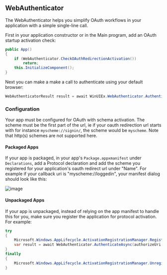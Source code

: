 ## WebAuthenticator

The WebAuthenticator helps you simplify OAuth workflows in your application with a simple single-line call.

First in your application constructor or in the Main program, add an OAuth startup activation check:
```cs
public App()
{
    if (WebAuthenticator.CheckOAuthRedirectionActivation())
        return;
    this.InitializeComponent();
}
```

Next you can make a make a call to authenticate using your default browser:
```cs
WebAuthenticatorResult result = await WinUIEx.WebAuthenticator.AuthenticateAsync(authorizeUrl, callbackUri);
```

### Configuration

Your app must be configured for OAuth with schema activation. The scheme must be the first part of the url, ie if your oauth redirection url starts with for instance `myscheme://signin/`, the scheme would be `myscheme`. Note that http(s) schemes are not supported here.

#### Packaged Apps

If your app is packaged, in your app's `Package.appxmanifest` under `Declarations`, add a Protocol declaration and add the scheme you registered for your application's oauth redirect url under "Name".
For example if your callback uri is "myscheme://loggedin", your manifest dialog should look like this:

![image](https://user-images.githubusercontent.com/1378165/166501267-1da07930-ab4d-431e-87cf-a7b183cc3c87.png)

#### Unpackaged Apps

If your app is unpackaged, instead of relying on the app manifest to handle this for you, make sure you register the application for protocol activation. For example:

``` cs
try
{
    Microsoft.Windows.AppLifecycle.ActivationRegistrationManager.RegisterForProtocolActivation("myscheme", "Assets\\Square150x150Logo.scale-100", "My App Name", null);
    var result = await WebAuthenticator.AuthenticateAsync(authorizeUri, callbackUri, cancellationToken);
}
finally
{
    Microsoft.Windows.AppLifecycle.ActivationRegistrationManager.UnregisterForProtocolActivation("myscheme", null);
}
```